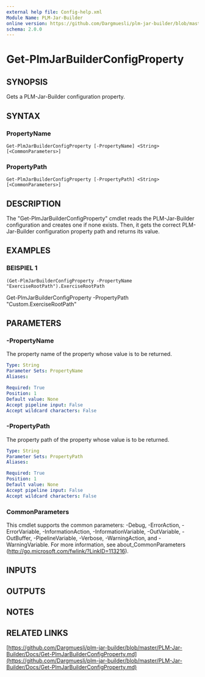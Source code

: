 ```yaml
---
external help file: Config-help.xml
Module Name: PLM-Jar-Builder
online version: https://github.com/Dargmuesli/plm-jar-builder/blob/master/PLM-Jar-Builder/Docs/Get-PlmJarBuilderConfigProperty.md
schema: 2.0.0
---
```


# Get-PlmJarBuilderConfigProperty

## SYNOPSIS
Gets a PLM-Jar-Builder configuration property.

## SYNTAX

### PropertyName
```
Get-PlmJarBuilderConfigProperty [-PropertyName] <String> [<CommonParameters>]
```

### PropertyPath
```
Get-PlmJarBuilderConfigProperty [-PropertyPath] <String> [<CommonParameters>]
```

## DESCRIPTION
The "Get-PlmJarBuilderConfigProperty" cmdlet reads the PLM-Jar-Builder configuration and creates one if none exists.
Then, it gets the correct PLM-Jar-Builder configuration property path and returns its value.

## EXAMPLES

### BEISPIEL 1
```
(Get-PlmJarBuilderConfigProperty -PropertyName "ExerciseRootPath").ExerciseRootPath
```

Get-PlmJarBuilderConfigProperty -PropertyPath "Custom.ExerciseRootPath"

## PARAMETERS

### -PropertyName
The property name of the property whose value is to be returned.

```yaml
Type: String
Parameter Sets: PropertyName
Aliases:

Required: True
Position: 1
Default value: None
Accept pipeline input: False
Accept wildcard characters: False
```

### -PropertyPath
The property path of the property whose value is to be returned.

```yaml
Type: String
Parameter Sets: PropertyPath
Aliases:

Required: True
Position: 1
Default value: None
Accept pipeline input: False
Accept wildcard characters: False
```

### CommonParameters
This cmdlet supports the common parameters: -Debug, -ErrorAction, -ErrorVariable, -InformationAction, -InformationVariable, -OutVariable, -OutBuffer, -PipelineVariable, -Verbose, -WarningAction, and -WarningVariable.
For more information, see about_CommonParameters (http://go.microsoft.com/fwlink/?LinkID=113216).

## INPUTS

## OUTPUTS

## NOTES

## RELATED LINKS

[https://github.com/Dargmuesli/plm-jar-builder/blob/master/PLM-Jar-Builder/Docs/Get-PlmJarBuilderConfigProperty.md](https://github.com/Dargmuesli/plm-jar-builder/blob/master/PLM-Jar-Builder/Docs/Get-PlmJarBuilderConfigProperty.md)


